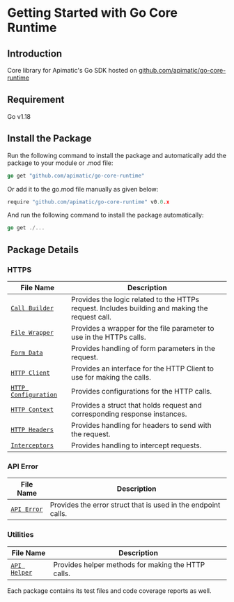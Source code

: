 
# Getting Started with Go Core Runtime

## Introduction

Core library for Apimatic's Go SDK hosted on [github.com/apimatic/go-core-runtime](https://pkg.go.dev/github.com/apimatic/go-core-runtime)

## Requirement

Go v1.18

## Install the Package

Run the following command to install the package and automatically add the package to your module or .mod file:

```go
go get "github.com/apimatic/go-core-runtime"
```

Or add it to the go.mod file manually as given below:

```go
require "github.com/apimatic/go-core-runtime" v0.0.x
```
And run the following command to install the package automatically:

```go
go get ./...
```

## Package Details 
### HTTPS

| File Name                                                                        | Description                                                           |
|-----------------------------------------------------------------------------|-----------------------------------------------------------------------|
| [`Call Builder`](https/callBuilder.go)   | Provides the logic related to the HTTPs request. Includes building and making the request call.                        |
| [`File Wrapper`](https/fileWrapper.go) | Provides a wrapper for the file parameter to use in the HTTPs calls.                    |
| [`Form Data`](https/formData.go) | Provides handling of form parameters in the request.                    |
| [`HTTP Client`](https/httpClient.go) | Provides an interface for the HTTP Client to use for making the calls.                    |
| [`HTTP Configuration`](https/httpConfiguration.go) | Provides configurations for the HTTP calls.                    |
| [`HTTP Context`](https/httpContext.go) | Provides a struct that holds request and corresponding response instances.                    |
| [`HTTP Headers`](https/httpHeaders.go) | Provides handling for headers to send with the request.                    |
| [`Interceptors`](https/interceptors.go) | Provides handling to intercept requests.                    |


### API Error

| File Name                                                                        | Description                                                           |
|-----------------------------------------------------------------------------|-----------------------------------------------------------------------|
| [`API Error`](apiError/apiError.go)   | Provides the error struct that is used in the endpoint calls.                        |


### Utilities

| File Name                                                                        | Description                                                           |
|-----------------------------------------------------------------------------|-----------------------------------------------------------------------|
| [`API Helper`](utilities/apiHelper.go)   | Provides helper methods for making the HTTP calls.                        |


Each package contains its test files and code coverage reports as well.
